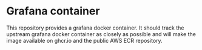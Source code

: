 # Grafana container

This repository provides a grafana docker container. It should track the upstream grafana docker container as closely
as possible and will make the image available on ghcr.io and the public AWS ECR repository.
